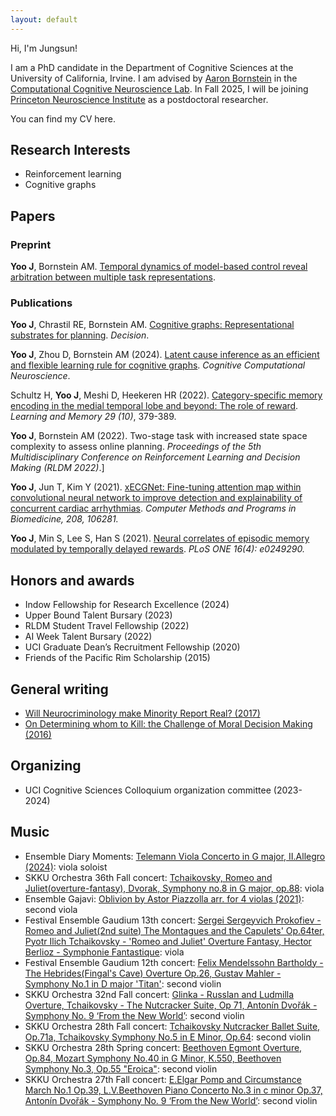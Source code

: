 ```yaml
---
layout: default
---
```


Hi, I'm Jungsun!

I am a PhD candidate in the Department of Cognitive Sciences at the University of California, Irvine. I am advised by [Aaron Bornstein](https://aaron.bornstein.org/) in the [Computational Cognitive Neuroscience Lab](https://uciccnl.github.io/lab/). In Fall 2025, I will be joining [Princeton Neuroscience Institute](https://pni.princeton.edu/) as a postdoctoral researcher. 

You can find my CV here.

## Research Interests
*   Reinforcement learning
*   Cognitive graphs

## Papers

### Preprint

**Yoo J**, Bornstein AM. [Temporal dynamics of model-based control reveal arbitration between multiple task representations](https://osf.io/preprints/psyarxiv/sgcy5).

### Publications

**Yoo J**, Chrastil RE, Bornstein AM. [Cognitive graphs: Representational substrates for planning](https://psycnet.apa.org/doiLanding?doi=10.1037%2Fdec0000249). _Decision_.

**Yoo J**, Zhou D, Bornstein AM (2024). [Latent cause inference as an efficient and flexible learning rule for cognitive graphs](https://aaron.bornstein.org/cv/pubs/2024_yzb_ccn.pdf). _Cognitive Computational Neuroscience_.

Schultz H, **Yoo J**, Meshi D, Heekeren HR (2022). [Category-specific memory encoding in the medial temporal lobe and beyond: The role of reward](http://learnmem.cshlp.org/content/29/10/379.abstract). _Learning and Memory 29 (10)_, 379-389.

**Yoo J**, Bornstein AM (2022). Two-stage task with increased state space complexity to assess online planning. _Proceedings of the 5th Multidisciplinary Conference on Reinforcement Learning and Decision Making (RLDM 2022)_.]

**Yoo J**, Jun T, Kim Y (2021). [xECGNet: Fine-tuning attention map within convolutional neural network to improve detection and explainability of concurrent cardiac arrhythmias](https://www.sciencedirect.com/science/article/abs/pii/S0169260721003552?via%3Dihub). _Computer Methods and Programs in Biomedicine, 208, 106281._

**Yoo J**, Min S, Lee S, Han S (2021). [Neural correlates of episodic memory modulated by temporally delayed rewards](https://doi.org/10.1371/journal.pone.0249290). _PLoS ONE 16(4): e0249290._ 

<!-- ### Patent -->
## Honors and awards

* Indow Fellowship for Research Excellence (2024)
* Upper Bound Talent Bursary (2023)
* RLDM Student Travel Fellowship (2022)
* AI Week Talent Bursary (2022)
* UCI Graduate Dean’s Recruitment Fellowship (2020)
* Friends of the Pacific Rim Scholarship (2015)

## General writing

* [Will Neurocriminology make Minority Report Real? (2017)](https://scanberlin.com/2017/01/05/will-neurocriminology-make-minority-report-real/)
* [On Determining whom to Kill: the Challenge of Moral Decision Making (2016)](https://scanberlin.com/2016/07/07/on-determining-whom-to-kill-the-challenge-of-moral-decision-making/)

## Organizing

* UCI Cognitive Sciences Colloquium organization committee (2023-2024)


## Music

* Ensemble Diary Moments: [Telemann Viola Concerto in G major, II.Allegro (2024)](https://www.youtube.com/watch?v=Q1wf5hc6aMU): viola soloist
* SKKU Orchestra 36th Fall concert: [Tchaikovsky, Romeo and Juliet(overture-fantasy), Dvorak, Symphony no.8 in G major, op.88](https://www.youtube.com/watch?v=GRl_71-37B0): viola
* Ensemble Gajavi: [Oblivion by Astor Piazzolla arr. for 4 violas (2021)](https://www.youtube.com/watch?v=puLFBhQz9Lo): second viola
* Festival Ensemble Gaudium 13th concert: [Sergei Sergeyvich Prokofiev - Romeo and Juliet(2nd suite) The Montagues and the Capulets' Op.64ter, Pyotr Ilich Tchaikovsky - 'Romeo and Juliet' Overture Fantasy, Hector Berlioz - Symphonie Fantastique](https://www.youtube.com/watch?v=q8ymbOdwf5M): viola
* Festival Ensemble Gaudium 12th concert: [Felix Mendelssohn Bartholdy - The Hebrides(Fingal's Cave) Overture Op.26, Gustav Mahler - Symphony No.1 in D major 'Titan'](https://www.youtube.com/watch?v=wAArHf3I7R0): second violin
* SKKU Orchestra 32nd Fall concert: [Glinka - Russlan and Ludmilla Overture, Tchaikovsky - The Nutcracker Suite, Op 71, Antonín Dvořák - Symphony No. 9 ‘From the New World’](https://www.youtube.com/watch?v=0CkXeRI6k9A): second violin
* SKKU Orchestra 28th Fall concert: [Tchaikovsky Nutcracker Ballet Suite, Op.71a, Tchaikovsky Symphony No.5 in E Minor, Op.64](https://www.youtube.com/watch?v=X6-aUus_Fts): second violin
* SKKU Orchestra 28th Spring concert: [Beethoven Egmont Overture, Op.84, Mozart Symphony No.40 in G Minor, K.550, Beethoven Symphony No.3, Op.55 "Eroica"](https://www.youtube.com/watch?v=jbFghasawp0): second violin
* SKKU Orchestra 27th Fall concert: [E.Elgar Pomp and Circumstance March No.1 Op.39, L.V.Beethoven Piano Concerto No.3 in c minor Op.37, Antonín Dvořák - Symphony No. 9 ‘From the New World’](https://www.youtube.com/watch?v=Pk5Kvxhxo2Y): second violin
<!-- ## 

Text can be **bold**, _italic_, or ~~strikethrough~~.

[Link to another page](./another-page.html).

There should be whitespace between paragraphs.

There should be whitespace between paragraphs. We recommend including a README, or a file with information about your project.

# Header 1

This is a normal paragraph following a header. GitHub is a code hosting platform for version control and collaboration. It lets you and others work together on projects from anywhere.

## Header 2

> This is a blockquote following a header.
>
> When something is important enough, you do it even if the odds are not in your favor.

### Header 3

```js
// Javascript code with syntax highlighting.
var fun = function lang(l) {
  dateformat.i18n = require('./lang/' + l)
  return true;
}
```

```ruby
# Ruby code with syntax highlighting
GitHubPages::Dependencies.gems.each do |gem, version|
  s.add_dependency(gem, "= #{version}")
end
```

#### Header 4

*   This is an unordered list following a header.
*   This is an unordered list following a header.
*   This is an unordered list following a header.

##### Header 5

1.  This is an ordered list following a header.
2.  This is an ordered list following a header.
3.  This is an ordered list following a header.

###### Header 6

| head1        | head two          | three |
|:-------------|:------------------|:------|
| ok           | good swedish fish | nice  |
| out of stock | good and plenty   | nice  |
| ok           | good `oreos`      | hmm   |
| ok           | good `zoute` drop | yumm  |

### There's a horizontal rule below this.

* * *

### Here is an unordered list:

*   Item foo
*   Item bar
*   Item baz
*   Item zip

### And an ordered list:

1.  Item one
1.  Item two
1.  Item three
1.  Item four

### And a nested list:

- level 1 item
  - level 2 item
  - level 2 item
    - level 3 item
    - level 3 item
- level 1 item
  - level 2 item
  - level 2 item
  - level 2 item
- level 1 item
  - level 2 item
  - level 2 item
- level 1 item

### Small image

![Octocat](https://github.githubassets.com/images/icons/emoji/octocat.png)

### Large image

![Branching](https://guides.github.com/activities/hello-world/branching.png)


### Definition lists can be used with HTML syntax.

<dl>
<dt>Name</dt>
<dd>Godzilla</dd>
<dt>Born</dt>
<dd>1952</dd>
<dt>Birthplace</dt>
<dd>Japan</dd>
<dt>Color</dt>
<dd>Green</dd>
</dl>

```
Long, single-line code blocks should not wrap. They should horizontally scroll if they are too long. This line should be long enough to demonstrate this.
```

```
The final element.
``` -->
